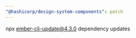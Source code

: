 ```yaml
---
"@hashicorp/design-system-components": patch
---
```


npx ember-cli-update@4.3.0 dependency updates
